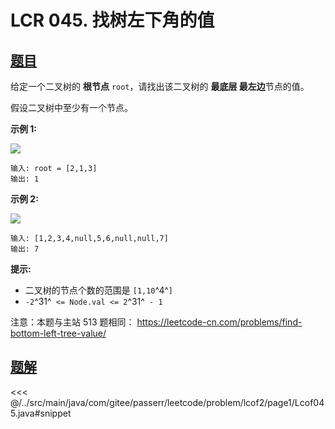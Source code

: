 # LCR 045. 找树左下角的值

## [题目](https://leetcode.cn/problems/LwUNpT/)
给定一个二叉树的 **根节点** `root`，请找出该二叉树的 **最底层 最左边**节点的值。

假设二叉树中至少有一个节点。

**示例 1:**

![](https://assets.leetcode.com/uploads/2020/12/14/tree1.jpg)

```
输入: root = [2,1,3]
输出: 1
```

**示例 2:**

![](https://assets.leetcode.com/uploads/2020/12/14/tree2.jpg)

```
输入: [1,2,3,4,null,5,6,null,null,7]
输出: 7
```

**提示:**

* 二叉树的节点个数的范围是 `[1,10`^4^`]`
* `-2`^31^` <= Node.val <= 2`^31^` - 1`

注意：本题与主站 513 题相同： <https://leetcode-cn.com/problems/find-bottom-left-tree-value/>


## [题解](https://github.com/PasseRR/JavaLeetCode/blob/master/src/main/java/com/gitee/passerr/leetcode/problem/lcof2/page1/Lcof045.java)

<<< @/../src/main/java/com/gitee/passerr/leetcode/problem/lcof2/page1/Lcof045.java#snippet
